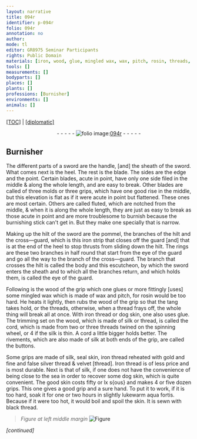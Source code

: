 ```yaml
---
layout: narrative
title: 094r
identifier: p-094r
folio: 094r
annotation: no
author:
mode: tl
editor: GR8975 Seminar Participants
rights: Public Domain
materials: [iron, wood, glue, mingled wax, wax, pitch, rosin, threads, thread, dog skin, silk, seal skin, gold, fine, and false silver, velvet, Iron, skin, slightly lukewarm aqua fortis, black thread]
tools: []
measurements: []
bodyparts: []
places: []
plants: []
professions: [Burnisher]
environments: []
animals: []
---
```


<p><a href="{{ site.baseurl }}/translation/">[TOC]</a> | <a href="{{ site.baseurl }}/texts/p-094r_tc/">[diplomatic]</a></p><div class="folio" align="center">- - - - - <a href="http://gallica.bnf.fr/ark:/12148/btv1b10500001g/f193.image" target="_blank"><img src="https://cu-mkp.github.io/2017-workshop-edition/assets/photo-icon.png" alt="folio image: " style="display:inline-block; margin-bottom:-3px;"/>094r</a> - - - - - </div>  
  

## <span class="pro">Burnisher</span>

 
The different parts of a sword are the handle, [and] the sheath of the sword. What comes next is the heel. The rest is the blade. The sides are the edge and the point. Certain blades, acute in point, have only one side filed in the middle & along the whole length, and are easy to break. Other blades are called of three molds or three grips, which have one good rise in the middle, but this elevation is flat as if it were acute in point but flattened. These ones are most certain. Others are called fluted, which are notched from the middle, & when it is along the whole length, they are just as easy to break as those acute in point and are more troublesome to burnish because the burnishing stick can't get in. But they make one specially that is narrow.
 
Making up the hilt of the sword are the pommel, the branches of the hilt and the cross—guard, which is this <span class="m">iron</span> strip that closes off the guard [and] that is at the end of the heel to stop thrusts from sliding down the hilt. The rings are these two branches in half round that start from the eye of the guard and go all the way to the branch of the cross—guard. The branch that crosses the hilt is called the body and this escutcheon, by which the sword enters the sheath and to which all the branches return, and which holds them, is called the eye of the guard.
 
Following is the <span class="m">wood</span> of the grip which one <span class="m">glue</span>s or more fittingly [uses] some <span class="m">mingled wax</span> which is made of <span class="m">wax</span> and <span class="m">pitch</span>, for <span class="m">rosin</span> would be too hard. He heats it lightly, then rubs the <span class="m">wood</span> of the grip so that the tang takes hold, or the <span class="m">threads</span>, otherwise, when a <span class="m">thread</span> frays off, the whole thing will break all at once. With <span class="m">iron</span> thread or <span class="m">dog skin</span>, one also uses <span class="m">glue</span>. The trimming set on the <span class="m">wood</span>, which is made of <span class="m">silk</span> or <span class="m">thread</span>, is called the cord, which is made from two or three <span class="m">threads</span> twined on the spinning wheel, or 4 if the <span class="m">silk</span> is thin. A cord a little bigger holds better. The rivements, which are also made of <span class="m">silk</span> at both ends of the grip, are called the buttons.
 
Some grips are made of <span class="m">silk</span>, <span class="m">seal skin</span>, <span class="m">iron</span> thread reheated with <span class="m">gold</span> and <span class="m">fine</span> <span class="m">and false silver</span> thread & <span class="m">velvet</span> [thread]. <span class="m">Iron</span> thread is of less price and is most durable. Next is that of <span class="m">silk</span>, if one does not have the convenience of being close to the sea in order to recover some <span class="m">dog skin</span>, which is quite convenient. The good <span class="m">skin</span> costs fifty or lx s{ous} and makes 4 or five dozen grips. This one gives a good grip and a sure hand. To put it to work, if it is too hard, soak it for one or two hours in <span class="m">slightly lukewarm aqua fortis</span>. Because if it were too hot, it would boil and spoil the <span class="m">skin</span>. It is sewn with <span class="m">black thread</span>.
 
> *Figure*
> *at left middle margin*
> <a href="https://drive.google.com/open?id=0B9-oNrvWdlO5YTlFNHRBSVRrOEU" target="_blank"><img src="https://cu-mkp.github.io/GR8975-edition/assets/photo-icon.png" alt="Figure" style="display:inline-block; margin-bottom:-3px;"/></a>
 
*[continued]*
 
